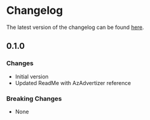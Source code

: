 # Changelog

The latest version of the changelog can be found [here](https://github.com/Azure/bicep-registry-modules/blob/main/avm/ptn/sa/chat-with-your-data/CHANGELOG.md).

## 0.1.0

### Changes

- Initial version
- Updated ReadMe with AzAdvertizer reference

### Breaking Changes

- None